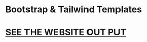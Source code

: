<h1>Bootstrap & Tailwind Templates<h1>
<a href="https://codepen.io/imsufy/pen/JjNEBjd"> SEE THE WEBSITE OUT PUT</a>
